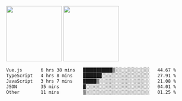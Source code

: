 <img src="https://github-readme-stats.vercel.app/api?username=Dream4ever&count_private=true&show_icons=true&theme=tokyonight" height="150" /> <img src="https://github-readme-stats.vercel.app/api/top-langs/?username=Dream4ever&count_private=true&show_icons=true&theme=tokyonight&langs_count=5&layout=compact" height="150" />

<!--START_SECTION:waka-->

```txt
Vue.js       6 hrs 38 mins   ███████████▒░░░░░░░░░░░░░   44.67 %
TypeScript   4 hrs 8 mins    ███████░░░░░░░░░░░░░░░░░░   27.91 %
JavaScript   3 hrs 7 mins    █████▒░░░░░░░░░░░░░░░░░░░   21.08 %
JSON         35 mins         █░░░░░░░░░░░░░░░░░░░░░░░░   04.01 %
Other        11 mins         ▒░░░░░░░░░░░░░░░░░░░░░░░░   01.25 %
```

<!--END_SECTION:waka-->
